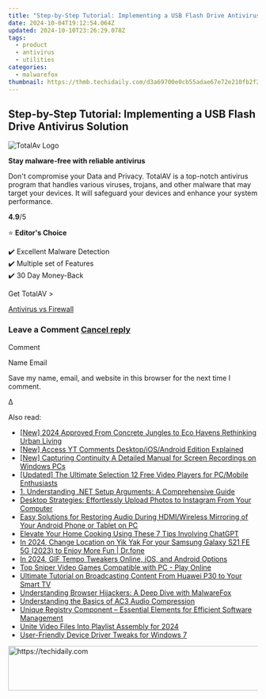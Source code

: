 ```yaml
---
title: "Step-by-Step Tutorial: Implementing a USB Flash Drive Antivirus Solution"
date: 2024-10-04T19:12:54.064Z
updated: 2024-10-10T23:26:29.078Z
tags:
  - product
  - antivirus
  - utilities
categories:
  - malwarefox
thumbnail: https://thmb.techidaily.com/d3a69700e0cb55adae67e72e210fb2f2a9d54f1a94f5e0b261b4ccf5f3207b46.jpg
---
```


## Step-by-Step Tutorial: Implementing a USB Flash Drive Antivirus Solution

![TotalAv Logo](https://www.malwarefox.com/wp-content/uploads/2024/02/totalav-svg.webp "totalav-svg")

**Stay malware-free with reliable antivirus**

Don't compromise your Data and Privacy. TotalAV is a top-notch antivirus program that handles various viruses, trojans, and other malware that may target your devices. It will safeguard your devices and enhance your system performance.

**4.9**/5

⭐ **Editor's Choice**

✔️ Excellent Malware Detection  
✔️ Multiple set of Features  
✔️ 30 Day Money-Back

[](https://tools.techidaily.com/malwarefox/products/) Get TotalAV > 

[Antivirus vs Firewall](https://tools.techidaily.com/malwarefox/products/)

### Leave a Comment [Cancel reply](https://tools.techidaily.com/malwarefox/products/)

Comment

Name Email 

Save my name, email, and website in this browser for the next time I comment.

Δ

<ins class="adsbygoogle"
     style="display:block"
     data-ad-format="autorelaxed"
     data-ad-client="ca-pub-7571918770474297"
     data-ad-slot="1223367746"></ins>

<ins class="adsbygoogle"
     style="display:block"
     data-ad-client="ca-pub-7571918770474297"
     data-ad-slot="8358498916"
     data-ad-format="auto"
     data-full-width-responsive="true"></ins>

<span class="atpl-alsoreadstyle">Also read:</span>
<div><ul>
<li><a href="https://eaxpv-info.techidaily.com/new-2024-approved-from-concrete-jungles-to-eco-havens-rethinking-urban-living/"><u>[New] 2024 Approved From Concrete Jungles to Eco Havens Rethinking Urban Living</u></a></li>
<li><a href="https://youtube-web.techidaily.com/ccess-yt-comments-desktopiosandroid-edition-explained/"><u>[New] Access YT Comments Desktop/iOS/Android Edition Explained</u></a></li>
<li><a href="https://visual-screen-recording.techidaily.com/new-capturing-continuity-a-detailed-manual-for-screen-recordings-on-windows-pcs/"><u>[New] Capturing Continuity A Detailed Manual for Screen Recordings on Windows PCs</u></a></li>
<li><a href="https://fox-glue.techidaily.com/updated-the-ultimate-selection-12-free-video-players-for-pcmobile-enthusiasts/"><u>[Updated] The Ultimate Selection 12 Free Video Players for PC/Mobile Enthusiasts</u></a></li>
<li><a href="https://fox-useful.techidaily.com/1-understanding-net-setup-arguments-a-comprehensive-guide/"><u>1. Understanding .NET Setup Arguments: A Comprehensive Guide</u></a></li>
<li><a href="https://fox-useful.techidaily.com/desktop-strategies-effortlessly-upload-photos-to-instagram-from-your-computer/"><u>Desktop Strategies: Effortlessly Upload Photos to Instagram From Your Computer</u></a></li>
<li><a href="https://fox-useful.techidaily.com/easy-solutions-for-restoring-audio-during-hdmiwireless-mirroring-of-your-android-phone-or-tablet-on-pc/"><u>Easy Solutions for Restoring Audio During HDMI/Wireless Mirroring of Your Android Phone or Tablet on PC</u></a></li>
<li><a href="https://tech-revival.techidaily.com/elevate-your-home-cooking-using-these-7-tips-involving-chatgpt/"><u>Elevate Your Home Cooking Using These 7 Tips Involving ChatGPT</u></a></li>
<li><a href="https://location-social.techidaily.com/in-2024-change-location-on-yik-yak-for-your-samsung-galaxy-s21-fe-5g-2023-to-enjoy-more-fun-drfone-by-drfone-virtual-android/"><u>In 2024, Change Location on Yik Yak For your Samsung Galaxy S21 FE 5G (2023) to Enjoy More Fun | Dr.fone</u></a></li>
<li><a href="https://smart-video-creator.techidaily.com/in-2024-gif-tempo-tweakers-online-ios-and-android-options/"><u>In 2024, GIF Tempo Tweakers Online, iOS, and Android Options</u></a></li>
<li><a href="https://fox-useful.techidaily.com/top-sniper-video-games-compatible-with-pc-play-online/"><u>Top Sniper Video Games Compatible with PC - Play Online</u></a></li>
<li><a href="https://fox-useful.techidaily.com/ultimate-tutorial-on-broadcasting-content-from-huawei-p30-to-your-smart-tv/"><u>Ultimate Tutorial on Broadcasting Content From Huawei P30 to Your Smart TV</u></a></li>
<li><a href="https://fox-useful.techidaily.com/understanding-browser-hijackers-a-deep-dive-with-malwarefox/"><u>Understanding Browser Hijackers: A Deep Dive with MalwareFox</u></a></li>
<li><a href="https://fox-useful.techidaily.com/understanding-the-basics-of-ac3-audio-compression/"><u>Understanding the Basics of AC3 Audio Compression</u></a></li>
<li><a href="https://fox-useful.techidaily.com/unique-registry-component-essential-elements-for-efficient-software-management/"><u>Unique Registry Component – Essential Elements for Efficient Software Management</u></a></li>
<li><a href="https://some-skills.techidaily.com/unite-video-files-into-playlist-assembly-for-2024/"><u>Unite Video Files Into Playlist Assembly for 2024</u></a></li>
<li><a href="https://driver-install.techidaily.com/user-friendly-device-driver-tweaks-for-windows-7/"><u>User-Friendly Device Driver Tweaks for Windows 7</u></a></li>
</ul></div>

<!-- affiliate ads begin -->
<a href="https://bluettieu.pxf.io/c/5597632/2141676/17091" target="_top" id="2141676">
  <img src="//a.impactradius-go.com/display-ad/17091-2141676" border="0" alt="https://techidaily.com" width="728" height="90"/>
</a>
<img height="0" width="0" src="https://bluettieu.pxf.io/i/5597632/2141676/17091" style="position:absolute;visibility:hidden;" border="0" />
<!-- affiliate ads end -->

